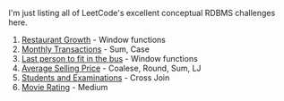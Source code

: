 I'm just listing all of LeetCode's excellent conceptual RDBMS challenges here. 

1) [Restaurant Growth](https://leetcode.com/problems/restaurant-growth/submissions/1465763416/) - Window functions
2) [Monthly Transactions](https://leetcode.com/problems/monthly-transactions-i/description/) - Sum, Case
3) [Last person to fit in the bus](https://leetcode.com/problems/last-person-to-fit-in-the-bus/submissions/1465946731/) - Window functions
4) [Average Selling Price](https://leetcode.com/problems/average-selling-price/submissions/1466536978/) - Coalese, Round, Sum, LJ
5) [Students and Examinations](https://leetcode.com/problems/students-and-examinations/description/) - Cross Join
6) [Movie Rating](https://leetcode.com/problems/movie-rating/submissions/1468562330/) - Medium
